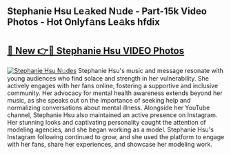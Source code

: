 ## Stephanie Hsu Le𝚊ked N𝚞de - Part-15k Video Photos - Hot Onlyf𝚊ns Le𝚊ks hfdix

# <h2><a href="http://ac32982.deff.icu/?id=Stephanie+Hsu">🔗 New 👉🔴 Stephanie Hsu VIDEO Photos</a></h2>

[![Stephanie Hsu N𝚞des](https://i.imgur.com/rIISA9y.gif)](http://ac32982.deff.icu/?id=Stephanie+Hsu)
Stephanie Hsu's music and message resonate with young audiences who find solace and strength in her vulnerability. She actively engages with her fans online, fostering a supportive and inclusive community. Her advocacy for mental health awareness extends beyond her music, as she speaks out on the importance of seeking help and normalizing conversations about mental illness. Alongside her YouTube channel, Stephanie Hsu also maintained an active presence on Instagram. Her stunning looks and captivating personality caught the attention of modeling agencies, and she began working as a model. Stephanie Hsu's Instagram following continued to grow, and she used the platform to engage with her fans, share her experiences, and showcase her modeling work.
